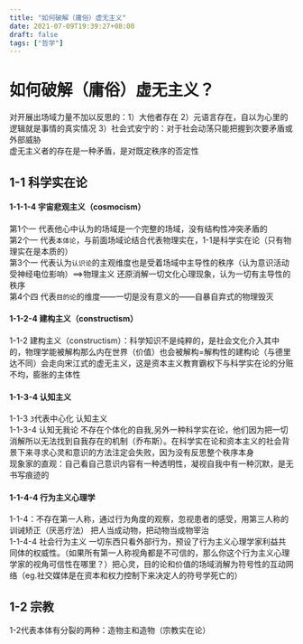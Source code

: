 ```yaml
---
title: "如何破解（庸俗）虚无主义"
date: 2021-07-09T19:39:27+08:00
draft: false
tags: ["哲学"]
---
```


# 如何破解（庸俗）虚无主义？
对开展出场域力量不加以反思的：1）大他者存在 2）元语言存在，自以为心里的逻辑就是事情的真实情况 3）社会式安宁的：对于社会动荡只能把握到次要矛盾或外部威胁<br>
虚无主义者的存在是一种矛盾，是对既定秩序的否定性
## 1-1 科学实在论
#### 1-1-1-4 宇宙悲观主义（cosmocism）
第1个一 代表他心中认为的场域是一个完整的场域，没有结构性冲突矛盾的<br>
第2个一 代表`本体论`，与前面场域论结合代表物理实在，1-1是科学实在论（只有物理实在是本质的）<br>
第3个一 代表认为`认识论`的主观维度也是受着场域中主导性的秩序（认为意识活动受神经电位影响）==>物理主义 还原消解一切文化心理现象，认为一切有主导性的秩序<br>
第4个四 代表`目的论`的维度——一切是没有意义的——自暴自弃式的物理毁灭
#### 1-1-2-4 建构主义（constructism）
1-1-2 建构主义（constructism）：科学知识不是纯粹的，是社会文化介入其中的，物理学能被解构那么内在世界（价值）也会被解构=解构性的建构论（与德里达不同）会走向宋江式的虚无主义，这是资本主义教育霸权下与科学实在论的分赃不均，膨胀的主体性
#### 1-1-3-4 认知主义
1-1-3 `3`代表中心化 认知主义<br>
1-1-3-4 认知无我论 不存在个体化的自我,另外一种科学实在论，他们因为把一切消解所以无法找到自我存在的机制（乔布斯）。在科学实在论和资本主义的社会背景下来寻求心灵和意识的方法注定会失败，因为没有反思整个秩序本身<br>
现象家的直观：自己看自己意识内容有一种透明性，凝视自我中有一种沉默，是无书写痕迹的
#### 1-1-4-4 行为主义心理学
1-1-4：不存在第一人称，通过行为角度的观察，忽视患者的感受，用第三人称的训诫矫正（厌恶疗法） 把人当成动物，把动物当成物宰治<br>
1-1-4-4 社会行为主义 一切东西只看外部行为，预设了行为主义心理学家利益共同体的权威性。（如果所有第一人称视角都是不可信的，那么你这个行为主义心理学家的视角可信性在哪里？）把心灵，目的论和价值的场域消解为符号性的互动网络（eg.社交媒体是在资本和权力控制下来决定人的符号学死亡的）

## 1-2 宗教
1-2代表本体有分裂的两种：造物主和造物（宗教实在论）
